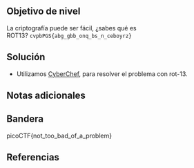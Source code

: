 ## Objetivo de nivel
La criptografía puede ser fácil, ¿sabes qué es ROT13? `cvpbPGS{abg_gbb_onq_bs_n_ceboyrz}`

## Solución
- Utilizamos [CyberChef](https://cyberchef.org/), para resolver el problema con rot-13.

## Notas adicionales


## Bandera
picoCTF{not_too_bad_of_a_problem}

## Referencias


